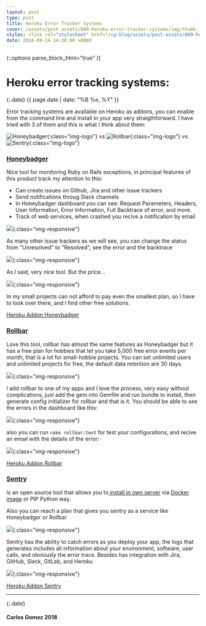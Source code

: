```yaml
---
layout: post
type: post
title: Heroku Error Tracker Systems
cover: /assets/post-assets/009-heroku-error-tracker-systems/img/thumb.jpg
styles: <link rel="stylesheet" href="/cg-blog/assets/post-assets/009-heroku-error-tracker-systems/css/main.css" type="text/css" media="screen" /> <link rel="stylesheet" href="/cg-blog/assets/post-assets/009-heroku-error-tracker-systems/css/gruvbox.css" type="text/css" media="screen" />
date: 2018-09-14 14:38:00 +0000
---
```

{::options parse_block_html="true" /}

<div class="container">

# Heroku error tracking systems:

{:.date}
{{ page.date | date: "%B %e, %Y" }}

Error tracking systems are available on Heroku as addons, you can enable from the command line and install in your app very straigthforward. I have tried with 3 of them and this is what I think about them:

![Honeybadger](/cg-blog/assets/post-assets/009-heroku-error-tracker-systems/img/hero_badger.png){:class="img-logo"} vs ![Rollbar](/cg-blog/assets/post-assets/009-heroku-error-tracker-systems/img/rollbar.png){:class="img-logo"} vs ![Sentry](/cg-blog/assets/post-assets/009-heroku-error-tracker-systems/img/sentry-glyph-black.png){:class="img-logo"}

### [Honeybadger](https://www.honeybadger.io/)

Nice tool for monitoring Ruby on Rails exceptions, in principal features of this product track my attention to this:

- Can create issues on Github, Jira and other issue trackers
- Send notifications throug Slack channels
- In Honeybadger dashboard you can see: Request Parameters, Headers, User Information, Error Information, Full Backtrace of error, and more.
- Track of web services, when crashed you recive a notification by email

![](/cg-blog/assets/post-assets/009-heroku-error-tracker-systems/img/Screenshot_20180905_124942.png){:class="img-responsive"}

As many other issue trackers as we will see, you can change the status from "Unresolved" to "Resolved", see the error and the backtrace

![](/cg-blog/assets/post-assets/009-heroku-error-tracker-systems/img/Screenshot_20180905_125034.png){:class="img-responsive"}

As I said, very nice tool. But the price...

![](/cg-blog/assets/post-assets/009-heroku-error-tracker-systems/img/Screenshot_20180905_125217.png){:class="img-responsive"}

In my small projects can not afford to pay even the smallest plan, so I have to look over there, and I find other free solutions.

[Heroku Addon Honeybadger](https://elements.heroku.com/addons/honeybadger)

### [Rollbar](https://rollbar.com/)

Love this tool, rollbar has almost the same features as Honeybadger but it has a free plan for hobbies that let you take 5,000 free error events per month, that is a lot for small-hobbie projects. You can set unlimited users and unlimited projects for free, the default data retention are 30 days.

![](/cg-blog/assets/post-assets/009-heroku-error-tracker-systems/img/Screenshot_20180905_130350.png){:class="img-responsive"}

I add rollbar to one of my apps and I love the process, very easy without complications, just add the gem into Gemfile and run bundle to install, then generate config initializer for rollbar and that is it. You should be able to see the errors in the dashboard like this:

![](/cg-blog/assets/post-assets/009-heroku-error-tracker-systems/img/Screenshot_20180905_130350.png){:class="img-responsive"}

also you can run `rake rollbar:test` for test your configurations, and recive an email with the details of the error:

![](/cg-blog/assets/post-assets/009-heroku-error-tracker-systems/img/Screenshot_20180906_095637.png){:class="img-responsive"}

[Heroku Addon Rollbar](https://elements.heroku.com/addons/rollbar)

### [Sentry](https://sentry.io/welcome/)

Is an open source tool that allows you to[ install in own server](https://docs.sentry.io/server/installation/) via [Docker image](https://github.com/getsentry/onpremise) or PIP Python way.

Also you can reach a plan that gives you sentry as a service like Honeybadger or Rollbar

![](/cg-blog/assets/post-assets/009-heroku-error-tracker-systems/img/Screenshot_20180905_144317.png){:class="img-responsive"}

Sentry has the ability to catch errors as you deploy your app, the logs that generates includes all information about your environment, software, user calls, and obviously the error trace. Besides has integration with Jira, GitHub, Slack, GitLab, and Heroku

![](https://sentry.io/_assets/screenshots/features-page-dash-e8a6fd442fa9d8785ddeb665ea8f55f9ca940de4d8b1d90517ae35e650a259c7.jpg){:class="img-responsive"}

[Heroku Addon Sentry](https://elements.heroku.com/addons/sentry)

***

{:.date}
#### Carlos Gomez 2018

</div>